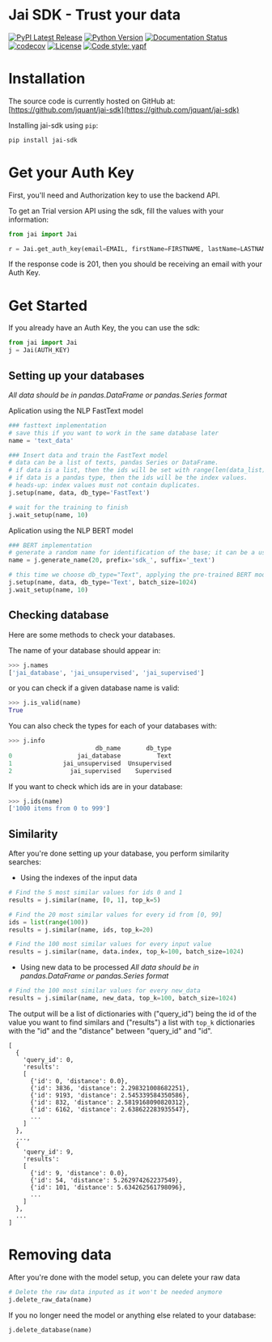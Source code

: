 # Jai SDK - Trust your data
[![PyPI Latest Release](https://img.shields.io/pypi/v/jai-sdk.svg)](https://pypi.org/project/jai-sdk/)
[![Python Version](https://img.shields.io/badge/python-3.7%20%7C%203.8-blue)](https://img.shields.io/badge/python-3.7%20%7C%203.8-blue)
[![Documentation Status](https://readthedocs.org/projects/jai-sdk/badge/?version=latest)](https://jai-sdk.readthedocs.io/en/latest/?badge=latest)
[![codecov](https://codecov.io/gh/jquant/jai-sdk/branch/main/graph/badge.svg)](https://codecov.io/gh/jquant/jai-sdk)
[![License](https://img.shields.io/pypi/l/jai-sdk.svg)](https://github.com/jquant/jai-sdk/blob/main/LICENSE)
[![Code style: yapf](https://img.shields.io/badge/code%20style-yapf-blue)](https://github.com/google/yapf)

# Installation
The source code is currently hosted on GitHub at: [https://github.com/jquant/jai-sdk](https://github.com/jquant/jai-sdk)

Installing jai-sdk using `pip`:

```sh
pip install jai-sdk
```

# Get your Auth Key
First, you'll need and Authorization key to use the backend API.

To get an Trial version API using the sdk, fill the values with your information:

```python
from jai import Jai

r = Jai.get_auth_key(email=EMAIL, firstName=FIRSTNAME, lastName=LASTNAME)
```

If the response code is 201, then you should be receiving an email with your Auth Key.


# Get Started
If you already have an Auth Key, the you can use the sdk:
```python
from jai import Jai
j = Jai(AUTH_KEY)
```

## Setting up your databases

*All data should be in pandas.DataFrame or pandas.Series format*

Aplication using the NLP FastText model
```python
### fasttext implementation
# save this if you want to work in the same database later
name = 'text_data'

### Insert data and train the FastText model
# data can be a list of texts, pandas Series or DataFrame.
# if data is a list, then the ids will be set with range(len(data_list))
# if data is a pandas type, then the ids will be the index values.
# heads-up: index values must not contain duplicates.
j.setup(name, data, db_type='FastText')

# wait for the training to finish
j.wait_setup(name, 10)
```

Aplication using the NLP BERT model
```python
### BERT implementation
# generate a random name for identification of the base; it can be a user input
name = j.generate_name(20, prefix='sdk_', suffix='_text')

# this time we choose db_type="Text", applying the pre-trained BERT model
j.setup(name, data, db_type='Text', batch_size=1024)
j.wait_setup(name, 10)
```

## Checking database

Here are some methods to check your databases.

The name of your database should appear in:

```python
>>> j.names
['jai_database', 'jai_unsupervised', 'jai_supervised']
```

or you can check if a given database name is valid:

```python
>>> j.is_valid(name)
True
```


You can also check the types for each of your databases with:

```python
>>> j.info
                        db_name       db_type
0                  jai_database          Text
1              jai_unsupervised  Unsupervised
2                jai_supervised    Supervised
```

If you want to check which ids are in your database:

```python
>>> j.ids(name)
['1000 items from 0 to 999']
```

## Similarity
After you're done setting up your database, you perform similarity searches:

- Using the indexes of the input data
```python
# Find the 5 most similar values for ids 0 and 1
results = j.similar(name, [0, 1], top_k=5)

# Find the 20 most similar values for every id from [0, 99]
ids = list(range(100))
results = j.similar(name, ids, top_k=20)

# Find the 100 most similar values for every input value
results = j.similar(name, data.index, top_k=100, batch_size=1024)
```

- Using new data to be processed
*All data should be in pandas.DataFrame or pandas.Series format*
```python
# Find the 100 most similar values for every new_data
results = j.similar(name, new_data, top_k=100, batch_size=1024)
```

The output will be a list of dictionaries with ("query_id") being the id of the value you want to find similars and ("results") a list with `top_k` dictionaries with the "id" and the "distance" between "query_id" and "id".
```
[
  {
    'query_id': 0,
    'results':
    [
      {'id': 0, 'distance': 0.0},
      {'id': 3836, 'distance': 2.298321008682251},
      {'id': 9193, 'distance': 2.545339584350586},
      {'id': 832, 'distance': 2.5819168090820312},
      {'id': 6162, 'distance': 2.638622283935547},
      ...
    ]
  },
  ...,
  {
    'query_id': 9,
    'results':
    [
      {'id': 9, 'distance': 0.0},
      {'id': 54, 'distance': 5.262974262237549},
      {'id': 101, 'distance': 5.634262561798096},
      ...
    ]
  },
  ...
]
```

# Removing data

After you're done with the model setup, you can delete your raw data
```python
# Delete the raw data inputed as it won't be needed anymore
j.delete_raw_data(name)
```

If you no longer need the model or anything else related to your database:
``` python
j.delete_database(name)
```
